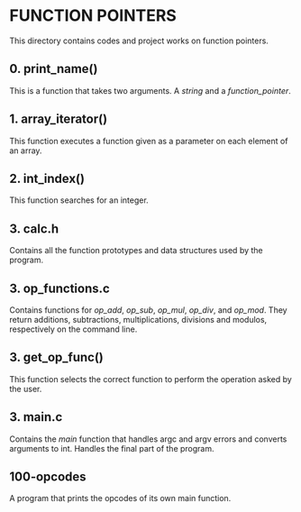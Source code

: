 # FUNCTION POINTERS
This directory contains codes and project works on function pointers.

## 0. print_name()
This is a function that takes two arguments. A *string* and a
*function_pointer*.

## 1. array_iterator()
This function executes a function given as a parameter on each element of an
array.

## 2. int_index()
This function searches for an integer.

## 3. calc.h
Contains all the function prototypes and data structures used by the program.

## 3. op_functions.c
Contains functions for *op_add*, *op_sub*, *op_mul*, *op_div*, and *op_mod*.
They return additions, subtractions, multiplications, divisions and modulos,
respectively on the command line.

## 3. get_op_func()
This function selects the correct function to perform the operation asked by the
user.

## 3. main.c
Contains the *main* function that handles argc and argv errors and converts
arguments to int. Handles the final part of the program.

## 100-opcodes
A program that prints the opcodes of its own main function.
